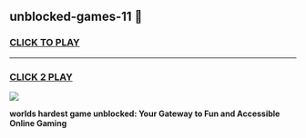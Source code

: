 
## unblocked-games-11 👋
<h3>
<a href="https://premium.freeplayer.one?title=unblocked-games-11&ref=14F">CLICK TO PLAY</a></h3>
<hr>

<h3>
<a href="https://premium.freeplayer.one?title=unblocked-games-11&ref=14F">CLICK 2 PLAY</a>
  
</h3>

<a href="https://premium.freeplayer.one?title=unblocked-games-11&ref=12F/"><img src="https://clearcache.store/games.png"></a>


**worlds hardest game unblocked: Your Gateway to Fun and Accessible Online Gaming**
